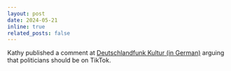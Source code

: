 ```yaml
---
layout: post
date: 2024-05-21
inline: true
related_posts: false
---
```


Kathy published a comment at <a href="https://www.deutschlandfunkkultur.de/kommentar-politiker-tiktok-social-media-100.html">Deutschlandfunk Kultur (in German)</a> arguing that politicians should be on TikTok.